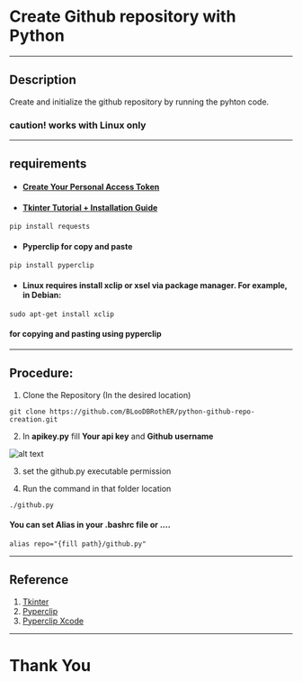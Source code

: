 # Create Github repository with Python
___
## Description
Create and initialize the github repository by running the pyhton code.
### caution! works with Linux only
___
## requirements

* #### [Create Your Personal Access Token](https://docs.github.com/en/github/authenticating-to-github/keeping-your-account-and-data-secure/creating-a-personal-access-token)
* #### [Tkinter Tutorial + Installation Guide](https://realpython.com/python-gui-tkinter/)
```
pip install requests
```
* #### Pyperclip for copy and paste
```
pip install pyperclip
```
* #### Linux requires install xclip or xsel via package manager. For example, in Debian:
```
sudo apt-get install xclip
```
#### for copying and pasting using pyperclip
___
## Procedure:

1. Clone the Repository (In the desired location)
```
git clone https://github.com/BLooDBRothER/python-github-repo-creation.git
```

2. In **apikey.py** fill **Your api key** and **Github username**


![alt text](https://i.ibb.co/WHt8ZCn/Screenshot-from-2021-06-09-11-42-08.png )


3. set the github.py executable permission

4. Run the command in that folder location
```
./github.py
```

#### You can set Alias in your .bashrc file or ....
```
alias repo="{fill path}/github.py"
```
___
## Reference

1. [Tkinter](https://realpython.com/python-gui-tkinter/)
2. [Pyperclip](https://www.geeksforgeeks.org/pyperclip-module-in-python/)
3. [Pyperclip Xcode](https://stackoverflow.com/questions/32163481/pyperclip-is-giving-an-error)
___
# Thank You